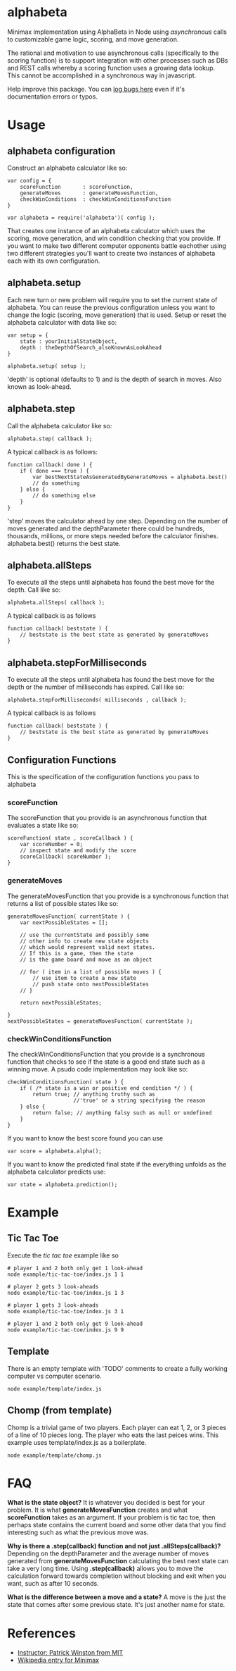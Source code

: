 # alphabeta
Minimax implementation using AlphaBeta in Node using *asynchronous* calls to customizable game logic, scoring, and move generation.

The rational and motivation to use asynchronous calls (specifically to the scoring function) is to support integration with other processes such as DBs and REST calls whereby a scoring function uses a growing data lookup.  This cannot be accomplished in a synchronous way in javascript.

Help improve this package.  You can [log bugs here](https://github.com/panchishin/alphabeta/issues) even if it's documentation errors or typos.

# Usage

## alphabeta configuration
Construct an alphabeta calculator like so:

	var config = {
		scoreFunction 		: scoreFunction,
		generateMoves		: generateMovesFunction,
		checkWinConditions 	: checkWinConditionsFunction
	}

	var alphabeta = require('alphabeta')( config );

That creates one instance of an alphabeta calculator which uses the scoring, move generation, and win condition checking that you provide.  If you want to make two different computer opponents battle eachother using two different strategies you'll want to create two instances of alphabeta each with its own configuration.

## alphabeta.setup
Each new turn or new problem will require you to set the current state of alphabeta.  You can reuse the previous configuration unless you want to change the logic (scoring, move generation) that is used.
Setup or reset the alphabeta calculator with data like so:

	var setup = {
		state : yourInitialStateObject,
		depth : theDepthOfSearch_alsoKnownAsLookAhead
	}

	alphabeta.setup( setup );

'depth' is optional (defaults to 1) and is the depth of search in moves.  Also known as look-ahead.


## alphabeta.step
Call the alphabeta calculator like so:

	alphabeta.step( callback );

A typical callback is as follows:

	function callback( done ) {
		if ( done === true ) {
			var bestNextStateAsGeneratedByGenerateMoves = alphabeta.best()
			// do something
		} else {
			// do something else
		}
	}

'step' moves the calculator ahead by one step.  Depending on the number of moves generated and the depthParameter there could be hundreds, thousands, millions, or more steps needed before the calculator finishes.  alphabeta.best() returns the best state.

## alphabeta.allSteps
To execute all the steps until alphabeta has found the best move for the depth.  Call like so:

	alphabeta.allSteps( callback );

A typical callback is as follows

	function callback( beststate ) {
		// beststate is the best state as generated by generateMoves
	}

## alphabeta.stepForMilliseconds
To execute all the steps until alphabeta has found the best move for the depth or the number of milliseconds has expired.  Call like so:

	alphabeta.stepForMilliseconds( milliseconds , callback );

A typical callback is as follows

	function callback( beststate ) {
		// beststate is the best state as generated by generateMoves
	}



## Configuration Functions
This is the specification of the configuration functions you pass to alphabeta

### scoreFunction
The scoreFunction that you provide is an asynchronous function that evaluates a state like so:

	scoreFunction( state , scoreCallback ) {
		var scoreNumber = 0;
		// inspect state and modify the score
		scoreCallback( scoreNumber );
	}

### generateMoves
The generateMovesFunction that you provide is a synchronous function that returns a list of possible states like so:

	generateMovesFunction( currentState ) {
		var nextPossibleStates = [];

		// use the currentState and possibly some 
		// other info to create new state objects
		// which would represent valid next states.
		// If this is a game, then the state
		// is the game board and move as an object

		// for ( item in a list of possible moves ) {
			// use item to create a new state
			// push state onto nextPossibleStates
		// }

		return nextPossibleStates;

	}
	nextPossibleStates = generateMovesFunction( currentState );

### checkWinConditionsFunction
The checkWinConditionsFunction that you provide is a synchronous function that checks to see if the state is a good end state such as a winning move.  A psudo code implementation may look like so:

	checkWinConditionsFunction( state ) {
		if ( /* state is a win or positive end condition */ ) {
			return true; // anything truthy such as 
						 //'true' or a string specifying the reason
		} else {
			return false; // anything falsy such as null or undefined
		}
	}

If you want to know the best score found you can use 

	var score = alphabeta.alpha();

If you want to know the predicted final state if the everything unfolds as the alphabeta calculator predicts use:

	var state = alphabeta.prediction();

# Example

## Tic Tac Toe

Execute the *tic tac toe* example like so

	# player 1 and 2 both only get 1 look-ahead
	node example/tic-tac-toe/index.js 1 1

	# player 2 gets 3 look-aheads
	node example/tic-tac-toe/index.js 1 3

	# player 1 gets 3 look-aheads
	node example/tic-tac-toe/index.js 3 1

	# player 1 and 2 both only get 9 look-ahead
	node example/tic-tac-toe/index.js 9 9

## Template

There is an empty template with 'TODO' comments to create a fully working computer vs computer scenario.

	node example/template/index.js

## Chomp (from template)

Chomp is a trivial game of two players.  Each player can eat 1, 2, or 3 pieces of a line of 10 pieces long.  The player who eats the last peices wins.  This example uses template/index.js as a boilerplate.

	node example/template/chomp.js

# FAQ

**What is the state object?**  It is whatever you decided is best for your problem.  It is what **generateMovesFunction** creates and what **scoreFunction** takes as an argument.  If your problem is tic tac toe, then perhaps state contains the current board and some other data that you find interesting such as what the previous move was.

**Why is there a .step(callback) function and not just .allSteps(callback)?**  Depending on the depthParameter and the average number of moves generated from **generateMovesFunction** calculating the best next state can take a very long time.  Using **.step(callback)** allows you to move the calculation forward towards completion without blocking and exit when you want, such as after 10 seconds.

**What is the difference between a move and a state?** A move is the just the state that comes after some previous state.  It's just another name for state.

# References

* [Instructor: Patrick Winston from MIT](https://www.youtube.com/watch?v=STjW3eH0Cik)
* [Wikipedia entry for Minimax](https://en.wikipedia.org/wiki/Minimax)
